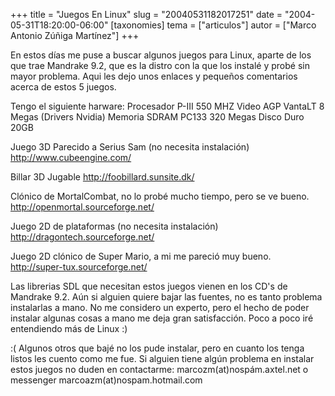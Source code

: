 +++
title = "Juegos En Linux"
slug = "20040531182017251"
date = "2004-05-31T18:20:00-06:00"
[taxonomies]
tema = ["articulos"]
autor = ["Marco Antonio Zúñiga Martínez"]
+++

En estos días me puse a buscar algunos juegos para Linux, aparte de los
que trae Mandrake 9.2, que es la distro con la que los instalé y probé
sin mayor problema. Aqui les dejo unos enlaces y pequeños comentarios
acerca de estos 5 juegos.

<!-- more -->
Tengo el siguiente harware: Procesador P-III 550 MHZ Video AGP VantaLT 8
Megas (Drivers Nvidia) Memoria SDRAM PC133 320 Megas Disco Duro 20GB

Juego 3D Parecido a Serius Sam (no necesita instalación)
http://www.cubeengine.com/

Billar 3D Jugable http://foobillard.sunsite.dk/

Clónico de MortalCombat, no lo probé mucho tiempo, pero se ve bueno.
http://openmortal.sourceforge.net/

Juego 2D de plataformas (no necesita instalación)
http://dragontech.sourceforge.net/

Juego 2D clónico de Super Mario, a mi me pareció muy bueno.
http://super-tux.sourceforge.net/

Las librerias SDL que necesitan estos juegos vienen en los CD's de
Mandrake 9.2. Aún si alguien quiere bajar las fuentes, no es tanto
problema instalarlas a mano. No me considero un experto, pero el hecho
de poder instalar algunas cosas a mano me deja gran satisfacción. Poco a
poco iré entendiendo más de Linux :)

:( Algunos otros que bajé no los pude instalar, pero en cuanto los tenga
listos les cuento como me fue. Si alguien tiene algún problema en
instalar estos juegos no duden en contactarme:
marcozm(at)nospám.axtel.net o messenger marcoazm(at)nospam.hotmail.com

